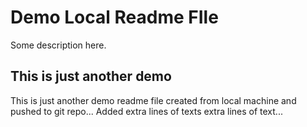 # Demo Local Readme FIle

Some description here.

## This is just another demo

This is just another demo readme file created from local machine and pushed to git repo...
Added extra lines of texts
extra lines of text...